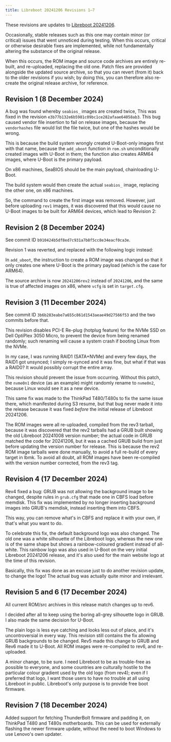 ```yaml
---
title: Libreboot 20241206 Revisions 1–7
---
```


These revisions are updates to [Libreboot 20241206](../20241206/).

Occasionally, stable releases such as this one may contain minor (or critical)
issues that went unnoticed during testing. When this occurs, critical or
otherwise desirable fixes are implemented, while not fundamentally altering
the substance of the original release.

When this occurs, the ROM image and source code archives are entirely re-built,
and re-uploaded, replacing the old one. Patch files are provided alongside the
updated source archive, so that you can revert (from it) back to the older
revisions if you wish; by doing this, you can therefore also re-create the
original release archive, for reference.

## Revision 1 (8 December 2024)

A bug was found whereby `seabios_` images are created twice, This was fixed in
the revision `e3b77b132e6b5981c09bc1ce282afaae64058ab3`. This bug caused vendor
file insertion to fail on release images, because the `vendorhashes` file would
list the file twice, but one of the hashes would be wrong.

This is because the build system wrongly created U-Boot-only images first with
that name, because the `add_uboot` function in `rom.sh` unconditionally created
images with U-Boot in them; the function also creates ARM64 images, where U-Boot
is the primary payload.

On x86 machines, SeaBIOS should be the main payload, chainloading U-Boot.

The build system would then create the actual `seabios_` image, replacing the
other one, on x86 machines.

So, the command to create the first image was removed. However, just before
uploading `rev1` images, it was discovered that this would cause no U-Boot
images to be built for ARM64 devices, which lead to Revision 2:

## Revision 2 (8 December 2024)

See commit ID `b910424b5df8ed7c931a7b8f5cc8e34eacf0ca3e`.

Revision 1 was reverted, and replaced with the following logic instead:

In `add_uboot`, the instruction to create a ROM image was changed so that it
only creates one where U-Boot is the primary payload (which is the case for
ARM64).

The source archive is now `20241206rev2` instead of `20241206`, and the same
is true of affected images on x86, where `vcfg` is set in `target.cfg`.

## Revision 3 (11 December 2024)

See commit ID `3b6b283eabe7a655c861d1543aeae49d27566f53` and the two commits
before that.

This revision disables PCI-E Re-plug (hotplug feature) for the NVMe SSD on
Dell OptiPlex 3050 Micro, to prevent the device from being renamed randomly;
such renaming will cause a system crash if booting Linux from the NVMe.

In my case, I was running RAID1 (SATA+NVMe) and every few days, the RAID1 got
unsynced; I simply re-synced and it was fine, but what if that was a RAID0? It
would possibly corrupt the entire array.

This revision should prevent the issue from occurring. Without this patch,
the `nvme0n1` device (as an example) might randomly rename to `nvme0n2`, because
Linux would see it as a new device.

This same fix was made to the ThinkPad T480/T480s to fix the same issue there,
which manifested during S3 resume, but that bug never made it into the release
because it was fixed *before* the initial release of Libreboot 20241206.

The ROM images were all re-uploaded, compiled from the rev3 tarball, because it was discovered that the rev2 tarballs had a GRUB built showing the old Libreboot 20241008 version number; the actual code in GRUB matched the code for 20241206, but it was a cached GRUB build from just before updating the version number for release. This is because the rev2 ROM image tarballs were done manually, to avoid a full re-build of every target in lbmk. To avoid all doubt, all ROM images have been re-compiled with the version number corrected, from the rev3 tag.

## Revision 4 (17 December 2024)

Rev4 fixed a bug: GRUB was not allowing the background image to be changed,
despite rules in `grub.cfg` that made one in CBFS load before memdisk. This fix
was implemented by no longer inserting background images into GRUB's memdisk,
instead inserting them into CBFS.

This way, you can remove what's in CBFS and replace it with your own, if that's
what you want to do.

To celebrate this fix, the default background logo was also changed. The old
one was a white silhouette of the Libreboot logo, whereas the new one is of
the same shape but shows a rainbow-coloured gradient instead of all-white. This
rainbow logo was also used in U-Boot on the very initial Libreboot 20241206
release, and it's also used for the main website logo at the time of this
revision.

Basically, this fix was done as an excuse just to do another revision update,
to change the logo! The actual bug was actually quite minor and irrelevant.

## Revision 5 and 6 (17 December 2024)

All current ROM/src archives in this release match changes up to rev6.

I decided after all to keep using the boring all-grey silhouette logo in GRUB.
I also made the same decision for U-Boot.

The plain logo is less eye catching and looks less out of place, and it's
uncontroversial in every way. This revision still contains the fix allowing
GRUB backgrounds to be changed. Rev5 made this change to GRUB and Rev6 made
it to U-Boot. All ROM images were re-compiled to rev6, and re-uploaded.

A minor change, to be sure. I need Libreboot to be as trouble-free as possible
to everyone, and some countries are culturally hostile to the particular
colour gradient used by the old logo (from rev4); even if I preferred that
logo, I want those users to have no trouble at all using Libreboot in public.
Libreboot's only purpose is to provide free boot firmware.

## Revision 7 (18 December 2024)

Added support for fetching ThunderBolt firmware and padding it, on ThinkPad
T480 and T480s motherboards. This can be used for externally flashing the newer
firmware update, without the need to boot Windows to use Lenovo's own updater.
